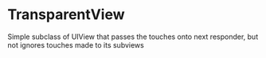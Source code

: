 TransparentView
===============

Simple subclass of UIView that passes the touches onto next responder, but not ignores touches made to its subviews
